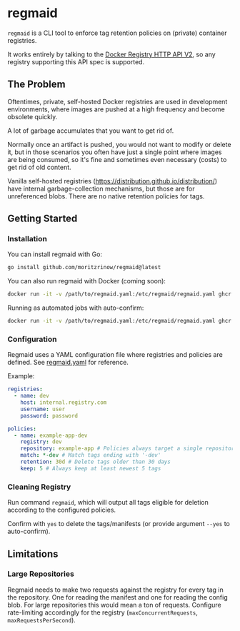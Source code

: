# regmaid 

`regmaid` is a CLI tool to enforce tag retention policies on (private) container registries.

It works entirely by talking to the [Docker Registry HTTP API V2](https://docker-docs.uclv.cu/registry/spec/api/), so any registry supporting this API spec is supported.

## The Problem
Oftentimes, private, self-hosted Docker registries are used in development environments, where images are pushed at a high frequency and become obsolete quickly.

A lot of garbage accumulates that you want to get rid of.

Normally once an artifact is pushed, you would not want to modify or delete it, but in those scenarios you often have just a single point where images are being consumed, so it's fine and sometimes even necessary (costs) to get rid of old content.

Vanilla self-hosted registries (https://distribution.github.io/distribution/) have internal garbage-collection mechanisms, but those are for unreferenced blobs. There are no native retention policies for tags.

## Getting Started

### Installation

You can install regmaid with Go:
```sh
go install github.com/moritzrinow/regmaid@latest
```

You can also run regmaid with Docker (coming soon):
```sh
docker run -it -v /path/to/regmaid.yaml:/etc/regmaid/regmaid.yaml ghcr.io/moritzrinow/regmaid:latest
```

Running as automated jobs with auto-confirm:
```sh
docker run -it -v /path/to/regmaid.yaml:/etc/regmaid/regmaid.yaml ghcr.io/moritzrinow/regmaid:latest --yes
```

### Configuration
Regmaid uses a YAML configuration file where registries and policies are defined. See [regmaid.yaml](regmaid.yaml) for reference.

Example:
```yaml
registries:
  - name: dev
    host: internal.registry.com
    username: user
    password: password

policies:
  - name: example-app-dev
    registry: dev
    repository: example-app # Policies always target a single repository
    match: *-dev # Match tags ending with '-dev'
    retention: 30d # Delete tags older than 30 days
    keep: 5 # Always keep at least newest 5 tags
```

### Cleaning Registry

Run command `regmaid`, which will output all tags eligible for deletion according to the configured policies.

Confirm with `yes` to delete the tags/manifests (or provide argument `--yes` to auto-confirm).

## Limitations

### Large Repositories

Regmaid needs to make two requests against the registry for every tag in the repository. One for reading the manifest and one for reading the config blob. For large repositories this would mean a ton of requests. Configure rate-limiting accordingly for the registry (`maxConcurrentRequests`, `maxRequestsPerSecond`).

